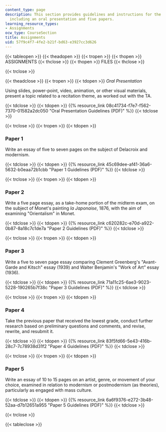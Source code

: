 ```yaml
---
content_type: page
description: This section provides guidelines and instructions for the course assignments,
  including an oral presentation and five papers.
learning_resource_types:
- Assignments
ocw_type: CourseSection
title: Assignments
uid: 57f9c4f7-4fe2-b21f-bd63-e3927cc3d626
---
```


{{< tableopen >}}
{{< theadopen >}}
{{< tropen >}}
{{< thopen >}}
ASSIGNMENTS
{{< thclose >}}
{{< thopen >}}
FILES
{{< thclose >}}

{{< trclose >}}

{{< theadclose >}}
{{< tropen >}}
{{< tdopen >}}
_Oral Presentation_

Using slides, power-point, video, animation, or other visual materials, present a topic related to a recitation theme, as worked out with the TA.


{{< tdclose >}}
{{< tdopen >}}
{{% resource_link 08c41734-f7e7-f562-7370-01582a2dc050 "Oral Presentation Guidelines (PDF)" %}}
{{< tdclose >}}

{{< trclose >}}
{{< tropen >}}
{{< tdopen >}}


### Paper 1

Write an essay of five to seven pages on the subject of Delacroix and modernism.


{{< tdclose >}}
{{< tdopen >}}
{{% resource_link 45c69dee-af41-36a6-5632-b0eaa72b1cbb "Paper 1 Guidelines (PDF)" %}}
{{< tdclose >}}

{{< trclose >}}
{{< tropen >}}
{{< tdopen >}}


### Paper 2

Write a five page essay, as a take-home portion of the midterm exam, on the subject of Monet's painting _la Japonaise_, 1876, with the aim of examining "Orientalism" in Monet.


{{< tdclose >}}
{{< tdopen >}}
{{% resource_link c620282c-e70d-a922-0b87-8a18c7c1de7a "Paper 2 Guidelines (PDF)" %}}
{{< tdclose >}}

{{< trclose >}}
{{< tropen >}}
{{< tdopen >}}


### Paper 3

Write a five to seven page essay comparing Clement Greenberg's "Avant-Garde and Kitsch" essay (1939) and Walter Benjamin's "Work of Art" essay (1936).


{{< tdclose >}}
{{< tdopen >}}
{{% resource_link 71a11c25-6ae3-9023-5228-190265b7f38c "Paper 3 Guidelines (PDF)" %}}
{{< tdclose >}}

{{< trclose >}}
{{< tropen >}}
{{< tdopen >}}


### Paper 4

Take the previous paper that received the lowest grade, conduct further research based on preliminary questions and comments, and revise, rewrite, and resubmit it.


{{< tdclose >}}
{{< tdopen >}}
{{% resource_link 83f5fd66-5e43-416b-28c7-7c78938d31f2 "Paper 4 Guidelines (PDF)" %}}
{{< tdclose >}}

{{< trclose >}}
{{< tropen >}}
{{< tdopen >}}


### Paper 5

Write an essay of 10 to 15 pages on an artist, genre, or movement of your choice, examined in relation to modernism or postmodernism (as theories), particularly as engaged with mass culture.


{{< tdclose >}}
{{< tdopen >}}
{{% resource_link 6a6f9376-e272-3b48-52aa-d7b12651a955 "Paper 5 Guidelines (PDF)" %}}
{{< tdclose >}}

{{< trclose >}}

{{< tableclose >}}
